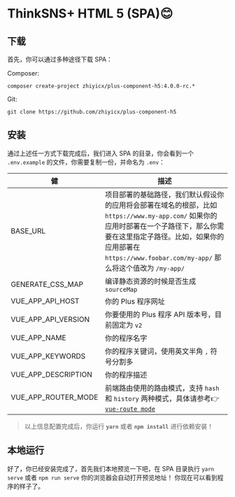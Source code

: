 # ThinkSNS+ HTML 5 (SPA)😊

## 下载

首先，你可以通过多种途径下载 SPA：

Composer:

```shell
composer create-project zhiyicx/plus-component-h5:4.0.0-rc.*
```

Git:

```shell
git clone https://github.com/zhiyicx/plus-component-h5
```

## 安装

通过上述任一方式下载完成后，我们进入 SPA 的目录，你会看到一个 `.env.example` 的文件，你需要复制一份，并命名为 `.env`：

| 健 | 描述 |
|-----|-----|
| BASE_URL | 项目部署的基础路径，我们默认假设你的应用将会部署在域名的根部，比如 `https://www.my-app.com/` 如果你的应用时部署在一个子路径下，那么你需要在这里指定子路径。比如，如果你的应用部署在 `https://www.foobar.com/my-app/` 那么将这个值改为 `/my-app/` |
| GENERATE_CSS_MAP | 编译静态资源的时候是否生成 `sourceMap` |
| VUE_APP_API_HOST | 你的 Plus 程序网址 |
| VUE_APP_API_VERSION | 你要使用的 Plus 程序 API 版本号，目前固定为 `v2` |
| VUE_APP_NAME | 你的程序名字 |
| VUE_APP_KEYWORDS | 你的程序关键词，使用英文半角 `,` 符号分割多 |
| VUE_APP_DESCRIPTION | 你的程序描述 |
| VUE_APP_ROUTER_MODE | 前端路由使用的路由模式，支持 `hash` 和 `history` 两种模式，具体请参考👉 [`vue-route mode`](https://router.vuejs.org/zh-cn/api/options.html#mode) |

> 以上信息配置完成后，你运行 **`yarn`** 或者 **`npm install`** 进行依赖安装！

## 本地运行

好了，你已经安装完成了，首先我们本地预览一下吧，在 SPA 目录执行 `yarn serve` 或者 `npm run serve` 你的浏览器会自动打开预览地址！
你现在可以看到程序的样子了。

